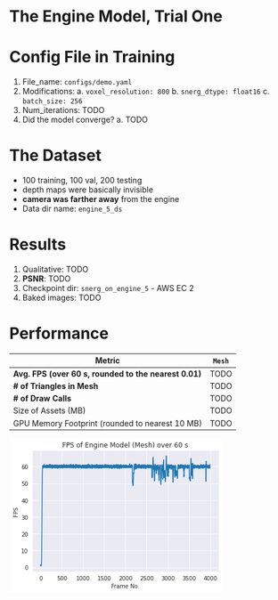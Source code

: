# The Engine Model, Trial One

# Config File in Training
1. File_name: `configs/demo.yaml`
2. Modifications:
    a. `voxel_resolution: 800`
    b. `snerg_dtype: float16`
    c. `batch_size: 256`
3. Num_iterations: TODO
4. Did the model converge? 
    a. TODO

# The Dataset
- 100 training, 100 val, 200 testing
- depth maps were basically invisible
- **camera was farther away** from the engine
- Data dir name: `engine_5_ds`

# Results
1. Qualitative: TODO
2. **PSNR**: TODO
3. Checkpoint dir: `snerg_on_engine_5` - AWS EC 2
4. Baked images: TODO

# Performance

| Metric               |  `Mesh` |
|----------------------|--------|
| **Avg. FPS (over 60 s, rounded to the nearest 0.01)**|   TODO   |
| **# of Triangles in Mesh** | TODO |
| **# of Draw Calls** |  TODO |
| Size of Assets (MB)     | TODO       |
| GPU Memory Footprint (rounded to nearest 10 MB)         |   TODO    |

![FPS of the `Mesh` in the Browser](trial1fps.png)